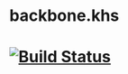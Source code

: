 # backbone.khs
[![Build Status](https://travis-ci.org/in-the-keyhole/backbone.khs.svg?branch=master)](https://travis-ci.org/in-the-keyhole/backbone.khs)
=============

